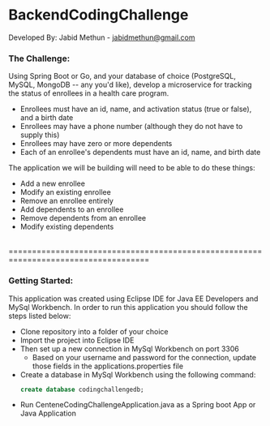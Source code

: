 # BackendCodingChallenge
Developed By: Jabid Methun - jabidmethun@gmail.com

### The Challenge:

Using Spring Boot or Go, and your database of choice (PostgreSQL, MySQL, MongoDB -- any you'd like), develop a microservice for tracking the status of enrollees in a health care program.
- Enrollees must have an id, name, and activation status (true or false), and a birth date
- Enrollees may have a phone number (although they do not have to supply this)
- Enrollees may have zero or more dependents
- Each of an enrollee's dependents must have an id, name, and birth date

The application we will be building will need to be able to do these things:
- Add a new enrollee
- Modify an existing enrollee
- Remove an enrollee entirely
- Add dependents to an enrollee
- Remove dependents from an enrollee
- Modify existing dependents
<br>
====================================================================================
<br>

### Getting Started:
This application was created using Eclipse IDE for Java EE Developers and MySql Workbench. In order to run this application you should follow the steps listed below:
- Clone repository into a folder of your choice
- Import the project into Eclipse IDE
- Then set up a new connection in MySql Workbench on port 3306
  - Based on your username and password for the connection, update those fields in the applications.properties file
- Create a database in MySql Workbench using the following command:
  ``` sql
  create database codingchallengedb;
  ```
- Run CenteneCodingChallengeApplication.java as a Spring boot App or Java Application
